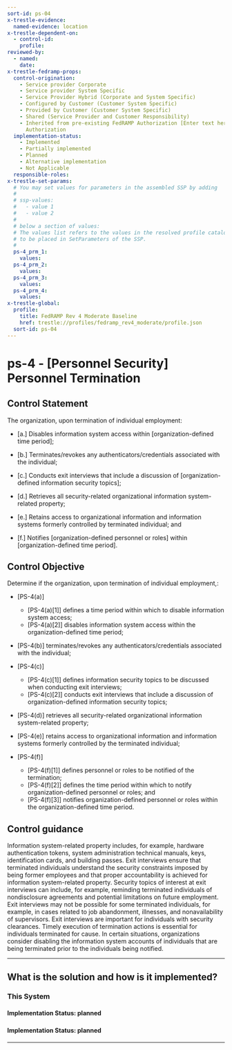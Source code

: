 ```yaml
---
sort-id: ps-04
x-trestle-evidence:
  named-evidence: location
x-trestle-dependent-on:
  - control-id:
    profile:
reviewed-by:
  - named:
    date:
x-trestle-fedramp-props:
  control-origination:
    - Service provider Corporate
    - Service provider System Specific
    - Service Provider Hybrid (Corporate and System Specific)
    - Configured by Customer (Customer System Specific)
    - Provided by Customer (Customer System Specific)
    - Shared (Service Provider and Customer Responsibility)
    - Inherited from pre-existing FedRAMP Authorization [Enter text here], Date of
      Authorization
  implementation-status:
    - Implemented
    - Partially implemented
    - Planned
    - Alternative implementation
    - Not Applicable
  responsible-roles:
x-trestle-set-params:
  # You may set values for parameters in the assembled SSP by adding
  #
  # ssp-values:
  #   - value 1
  #   - value 2
  #
  # below a section of values:
  # The values list refers to the values in the resolved profile catalog, and the ssp-values represent new values
  # to be placed in SetParameters of the SSP.
  #
  ps-4_prm_1:
    values:
  ps-4_prm_2:
    values:
  ps-4_prm_3:
    values:
  ps-4_prm_4:
    values:
x-trestle-global:
  profile:
    title: FedRAMP Rev 4 Moderate Baseline
    href: trestle://profiles/fedramp_rev4_moderate/profile.json
  sort-id: ps-04
---
```


# ps-4 - \[Personnel Security\] Personnel Termination

## Control Statement

The organization, upon termination of individual employment:

- \[a.\] Disables information system access within [organization-defined time period];

- \[b.\] Terminates/revokes any authenticators/credentials associated with the individual;

- \[c.\] Conducts exit interviews that include a discussion of [organization-defined information security topics];

- \[d.\] Retrieves all security-related organizational information system-related property;

- \[e.\] Retains access to organizational information and information systems formerly controlled by terminated individual; and

- \[f.\] Notifies [organization-defined personnel or roles] within [organization-defined time period].

## Control Objective

Determine if the organization, upon termination of individual employment,:

- \[PS-4(a)\]

  - \[PS-4(a)[1]\] defines a time period within which to disable information system access;
  - \[PS-4(a)[2]\] disables information system access within the organization-defined time period;

- \[PS-4(b)\] terminates/revokes any authenticators/credentials associated with the individual;

- \[PS-4(c)\]

  - \[PS-4(c)[1]\] defines information security topics to be discussed when conducting exit interviews;
  - \[PS-4(c)[2]\] conducts exit interviews that include a discussion of organization-defined information security topics;

- \[PS-4(d)\] retrieves all security-related organizational information system-related property;

- \[PS-4(e)\] retains access to organizational information and information systems formerly controlled by the terminated individual;

- \[PS-4(f)\]

  - \[PS-4(f)[1]\] defines personnel or roles to be notified of the termination;
  - \[PS-4(f)[2]\] defines the time period within which to notify organization-defined personnel or roles; and
  - \[PS-4(f)[3]\] notifies organization-defined personnel or roles within the organization-defined time period.

## Control guidance

Information system-related property includes, for example, hardware authentication tokens, system administration technical manuals, keys, identification cards, and building passes. Exit interviews ensure that terminated individuals understand the security constraints imposed by being former employees and that proper accountability is achieved for information system-related property. Security topics of interest at exit interviews can include, for example, reminding terminated individuals of nondisclosure agreements and potential limitations on future employment. Exit interviews may not be possible for some terminated individuals, for example, in cases related to job abandonment, illnesses, and nonavailability of supervisors. Exit interviews are important for individuals with security clearances. Timely execution of termination actions is essential for individuals terminated for cause. In certain situations, organizations consider disabling the information system accounts of individuals that are being terminated prior to the individuals being notified.

______________________________________________________________________

## What is the solution and how is it implemented?

<!-- For implementation status enter one of: implemented, partial, planned, alternative, not-applicable -->

<!-- Note that the list of rules under ### Rules: is read-only and changes will not be captured after assembly to JSON -->

### This System

<!-- Add implementation prose for the main This System component for control: ps-4 -->

#### Implementation Status: planned

### 

<!-- Add control implementation description here for control: ps-4 -->

#### Implementation Status: planned

______________________________________________________________________
